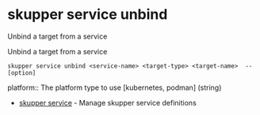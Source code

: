 # skupper service unbind

Unbind a target from a service

Unbind a target from a service

    skupper service unbind <service-name> <target-type> <target-name>  --[option]

platform:: 
The platform type to use [kubernetes, podman]
 (string)

* [skupper service](skupper_service.adoc)	 - Manage skupper service definitions
